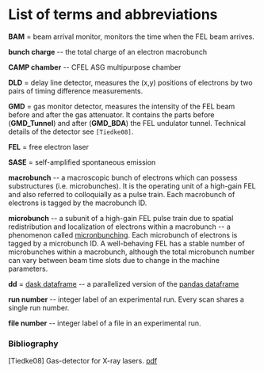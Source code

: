 # List of terms and abbreviations

**BAM** = beam arrival monitor, monitors the time when the FEL beam arrives.

**bunch charge** -- the total charge of an electron macrobunch

**CAMP chamber** -- CFEL ASG multipurpose chamber

**DLD** = delay line detector, measures the (x,y) positions of electrons by two pairs of timing difference measurements.

**GMD** = gas monitor detector, measures the intensity of the FEL beam before and after the gas attenuator. It contains the parts before (**GMD_Tunnel**) and after (**GMD_BDA**) the FEL undulator tunnel. Technical details of the detector see `[Tiedke08]`.

**FEL** = free electron laser

**SASE** = self-amplified spontaneous emission

**macrobunch** -- a macroscopic bunch of electrons which can possess substructures (i.e. microbunches). It is the operating unit of a high-gain FEL and also referred to colloquially as a pulse train. Each macrobunch of electrons is tagged by the macrobunch ID.

**microbunch** -- a subunit of a high-gain FEL pulse train due to spatial redistribution and localization of electrons within a macrobunch -- a phenomenon called [micronbunching](http://photon-science.desy.de/facilities/flash/the_free_electron_laser/how_it_works/high_gain_fel/index_eng.html). Each microbunch of electrons is tagged by a microbunch ID. A well-behaving FEL has a stable number of microbunches within a macrobunch, although the total microbunch number can vary between beam time slots due to change in the machine parameters.

**dd** = [dask dataframe](http://dask.pydata.org/en/latest/dataframe.html) -- a parallelized version of the [pandas dataframe](https://pandas.pydata.org/pandas-docs/stable/generated/pandas.DataFrame.html)

**run number** -- integer label of an experimental run. Every scan shares a single run number.

**file number** -- integer label of a file in an experimental run.





### Bibliography

[Tiedke08] Gas-detector for X-ray lasers. [pdf](http://bib-pubdb1.desy.de/record/85584/files/GetPDFServlet.pdf)